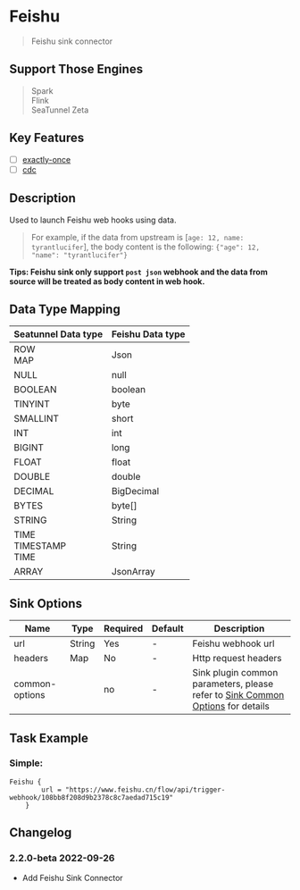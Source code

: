 # Feishu

> Feishu sink connector

## Support Those Engines

> Spark<br/>
> Flink<br/>
> SeaTunnel Zeta<br/>

## Key Features

- [ ] [exactly-once](../../concept/connector-v2-features.md)
- [ ] [cdc](../../concept/connector-v2-features.md)

## Description

Used to launch Feishu web hooks using data.

> For example, if the data from upstream is [`age: 12, name: tyrantlucifer`], the body content is the following: `{"age": 12, "name": "tyrantlucifer"}`

**Tips: Feishu sink only support `post json` webhook and the data from source will be treated as body content in web hook.**

## Data Type Mapping

|     Seatunnel Data type     | Feishu Data type |
|-----------------------------|------------------|
| ROW<br/>MAP                 | Json             |
| NULL                        | null             |
| BOOLEAN                     | boolean          |
| TINYINT                     | byte             |
| SMALLINT                    | short            |
| INT                         | int              |
| BIGINT                      | long             |
| FLOAT                       | float            |
| DOUBLE                      | double           |
| DECIMAL                     | BigDecimal       |
| BYTES                       | byte[]           |
| STRING                      | String           |
| TIME<br/>TIMESTAMP<br/>TIME | String           |
| ARRAY                       | JsonArray        |

## Sink Options

|      Name      |  Type  | Required | Default |                                             Description                                             |
|----------------|--------|----------|---------|-----------------------------------------------------------------------------------------------------|
| url            | String | Yes      | -       | Feishu webhook url                                                                                  |
| headers        | Map    | No       | -       | Http request headers                                                                                |
| common-options |        | no       | -       | Sink plugin common parameters, please refer to [Sink Common Options](common-options.md) for details |

## Task Example

### Simple:

```hocon
Feishu {
        url = "https://www.feishu.cn/flow/api/trigger-webhook/108bb8f208d9b2378c8c7aedad715c19"
    }
```

## Changelog

### 2.2.0-beta 2022-09-26

- Add Feishu Sink Connector

